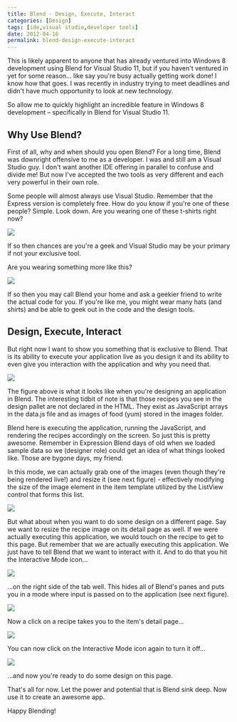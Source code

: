 ```yaml
---
title: Blend - Design, Execute, Interact
categories: [Design]
tags: [ide,visual studio,developer tools]
date: 2012-04-16
permalink: blend-design-execute-interact
---
```


This is likely apparent to anyone that has already ventured into Windows 8 development using Blend for Visual Studio 11, but if you haven&#39;t ventured in yet for some reason... like say you&#39;re busy actually getting work done! I know how that goes. I was recently in industry trying to meet deadlines and didn&#39;t have much opportunity to look at new technology.

So allow me to quickly highlight an incredible feature in Windows 8 development &ndash; specifically in Blend for Visual Studio 11.

## Why Use Blend?

First of all, why and when should you open Blend? For a long time, Blend was downright offensive to me as a developer. I was and still am a Visual Studio guy. I don&#39;t want another IDE offering in parallel to confuse and divide me! But now I&#39;ve accepted the two tools as very different and each very powerful in their own role.

Some people will almost always use Visual Studio. Remember that the Express version is completely free. How do you know if you&#39;re one of these people? Simple. Look down. Are you wearing one of these t-shirts right now?

![](/files/blend_01.png)

If so then chances are you&#39;re a geek and Visual Studio may be your primary if not your exclusive tool.

Are you wearing something more like this?

![](/files/blend_02.png)

If so then you may call Blend your home and ask a geekier friend to write the actual code for you. If you&#39;re like me, you might wear many hats (and shirts) and be able to geek out in the code and the design tools.

## Design, Execute, Interact

But right now I want to show you something that is exclusive to Blend. That is its ability to execute your application live as you design it and its ability to even give you interaction with the application and why you need that.

![](/files/blend_03.png)

The figure above is what it looks like when you&#39;re designing an application in Blend. The interesting tidbit of note is that those recipes you see in the design pallet are not declared in the HTML. They exist as JavaScript arrays in the data.js file and as images of food (yum) stored in the images folder.

Blend here is executing the application, running the JavaScript, and rendering the recipes accordingly on the screen. So just this is pretty awesome. Remember in Expression Blend days of old when we loaded sample data so we (designer role) could get an idea of what things looked like. Those are bygone days, my friend.

In this mode, we can actually grab one of the images (even though they&#39;re being rendered live!) and resize it (see next figure) - effectively modifying the size of the image element in the item template utilized by the ListView control that forms this list.

![](/files/blend_04.png)

But what about when you want to do some design on a different page. Say we want to resize the recipe image on its detail page as well. If we were actually executing this application, we would touch on the recipe to get to this page. But remember that we are actually executing this application. We just have to tell Blend that we want to interact with it. And to do that you hit the Interactive Mode icon...

![](/files/blend_05.png)

...on the right side of the tab well. This hides all of Blend&#39;s panes and puts you in a mode where input is passed on to the application (see next figure).

![](/files/blend_06.png)

Now a click on a recipe takes you to the item&#39;s detail page...

![](/files/blend_07.png)

You can now click on the Interactive Mode icon again to turn it off...

![](/files/blend_08.png)

...and now you&#39;re ready to do some design on this page.

That&#39;s all for now. Let the power and potential that is Blend sink deep. Now use it to create an awesome app.

Happy Blending!
